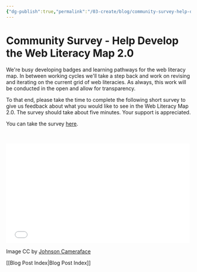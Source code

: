 ```yaml
---
{"dg-publish":true,"permalink":"/03-create/blog/community-survey-help-develop-the-web-literacy-map-2-0/","title":"Community Survey - Help Develop the Web Literacy Map 2.0","tags":["webliteracy"]}
---
```


# Community Survey - Help Develop the Web Literacy Map 2.0

We're busy developing badges and learning pathways for the web literacy map. In between working cycles we'll take a step back and work on revising and iterating on the current grid of web literacies. As always, this work will be conducted in the open and allow for transparency.

To that end, please take the time to complete the following short survey to give us feedback about what you would like to see in the Web Literacy Map 2.0. The survey should take about five minutes. Your support is appreciated.

You can take the survey [here](http://goo.gl/forms/LKNSNrXCnu).

 

<iframe src="//giphy.com/embed/qHho9D3nk3nS8?playOnHover=true" width="500" height="271" frameborder="0" allowfullscreen="allowfullscreen"></iframe>

Image CC by [Johnson Cameraface](https://www.flickr.com/photos/54459164@N00/8122512655/in/photolist-dnL12D-mdhTEV-5LPHjj-6TzK1u-5onT3-6PajS9-8iLqBZ-aMgCV-2t9ya9-6TArcu-2t4SHt-e38eA4-fz7s14-oKmXrf-cSHdES-6XyVty-aZSEin-aYTKU-nntbf-7cJ6fU-aSC7pT-8LbUUh-d2Ew6m-8XAy16-bc3Ude-8Jn2UP-6Ppn7P-2t4SAR-6TvQW6-aDpQQF-ea3RKz-8AHcxQ-4t67No-8XSY7u-diwCLs-jyjogz-8z3VSh-jymkPu-4DWDA7-hR3v6n-dnyn4k-a55wUx-dn8qhg-bA817K-egWvEW-oZPkMQ-79EUFb-6pMYkS-6HobTd-buF4H)

[[Blog Post Index\|Blog Post Index]]